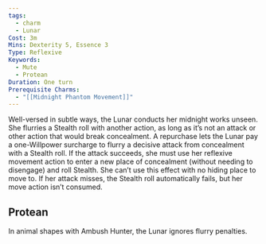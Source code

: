 ```yaml
---
tags:
  - charm
  - Lunar
Cost: 3m
Mins: Dexterity 5, Essence 3
Type: Reflexive
Keywords:
  - Mute
  - Protean
Duration: One turn
Prerequisite Charms:
  - "[[Midnight Phantom Movement]]"
---
```

Well-versed in subtle ways, the Lunar conducts her midnight works unseen. She flurries a Stealth roll with another action, as long as it’s not an attack or other action that would break concealment. A repurchase lets the Lunar pay a one-Willpower surcharge to flurry a decisive attack from concealment with a Stealth roll. If the attack succeeds, she must use her reflexive movement action to enter a new place of concealment (without needing to disengage) and roll Stealth. She can’t use this effect with no hiding place to move to. If her attack misses, the Stealth roll automatically fails, but her move action isn’t consumed. 
## Protean 

In animal shapes with Ambush Hunter, the Lunar ignores flurry penalties.